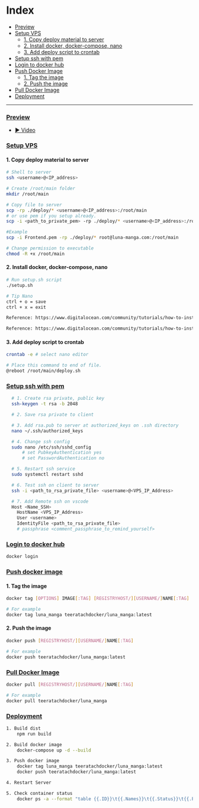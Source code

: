 ﻿# Index
- [Preview](#preview)
- [Setup VPS](#setup-vps)
  - [1. Copy deploy material to server](#1-copy-deploy-material-to-server)
  - [2. Install docker, docker-compose, nano](#2-install-docker-docker-compose-nano)
  - [3. Add deploy script to crontab](#3-add-deploy-script-to-crontab)
- [Setup ssh with pem](#setup-ssh-with-pem)
- [Login to docker hub](#login-to-docker-hub)
- [Push Docker Image](#push-docker-image)
  - [1. Tag the image](#1-tag-the-image)
  - [2. Push the image](#2-push-the-image)
- [Pull Docker Image](#pull-docker-image)
- [Deployment](#deployment)

---

### [Preview](#preview)
- [▶️ Video](https://drive.google.com/file/d/1h7yy3vXf69Iix55hTbi401QmNXm-fshx/view)


### [Setup VPS](#index)

#### 1. Copy deploy material to server

```sh
# Shell to server
ssh <username>@<IP_address>

# Create /root/main folder
mkdir /root/main

# Copy file to server
scp -rp ./deploy/* <username>@<IP_address>:/root/main
# or use pem if you setup already.
scp -i <path_to_private_pem> -rp ./deploy/* <username>@<IP_address>:/root/main

#Example
scp -i Frontend.pem -rp ./deploy/* root@luna-manga.com:/root/main

# Change permission to executable
chmod -R +x /root/main
```

#### 2. Install docker, docker-compose, nano

```sh
# Run setup.sh script
./setup.sh

# Tip Nano
ctrl + o = save
ctrl + x = exit

Reference: https://www.digitalocean.com/community/tutorials/how-to-install-and-use-docker-on-ubuntu-20-04

Reference: https://www.digitalocean.com/community/tutorials/how-to-install-and-use-docker-compose-on-ubuntu-20-04
```

#### 3. Add deploy script to crontab

```sh
crontab -e # select nano editor

# Place this command to end of file.
@reboot /root/main/deploy.sh
```

### [Setup ssh with pem](#index)

```sh
  # 1. Create rsa private, public key
  ssh-keygen -t rsa -b 2048

  # 2. Save rsa private to client

  # 3. Add rsa.pub to server at authorized_keys on .ssh directory
  nano ~/.ssh/authorized_keys

  # 4. Change ssh config
  sudo nano /etc/ssh/sshd_config
      # set PubkeyAuthentication yes
      # set PasswordAuthentication no

  # 5. Restart ssh service
  sudo systemctl restart sshd

  # 6. Test ssh on client to server
  ssh -i <path_to_rsa_private_file> <username>@<VPS_IP_Address>

  # 7. Add Remote ssh on vscode
  Host <Name_SSH>
    HostName <VPS_IP_Address>
    User <username>
    IdentityFile <path_to_rsa_private_file>
    # passphrase <comment_passphrase_to_remind_yourself>
```

### [Login to docker hub](#index)

```sh
docker login
```

### [Push docker image](#index)

#### 1. Tag the image

```sh
docker tag [OPTIONS] IMAGE[:TAG] [REGISTRYHOST/][USERNAME/]NAME[:TAG]

# For example
docker tag luna_manga teeratachdocker/luna_manga:latest
```

#### 2. Push the image

```sh
docker push [REGISTRYHOST/][USERNAME/]NAME[:TAG]

# For example
docker push teeratachdocker/luna_manga:latest
```

### [Pull Docker Image](#index)

```sh
docker pull [REGISTRYHOST/][USERNAME/]NAME[:TAG]

# For example
docker pull teeratachdocker/luna_manga
```

### [Deployment](#index)

```sh
1. Build dist
    npm run build

2. Build docker image
    docker-compose up -d --build

3. Push docker image
    docker tag luna_manga teeratachdocker/luna_manga:latest
    docker push teeratachdocker/luna_manga:latest

4. Restart Server

5. Check container status
    docker ps -a --format "table {{.ID}}\t{{.Names}}\t{{.Status}}\t{{.Ports}}"
```
